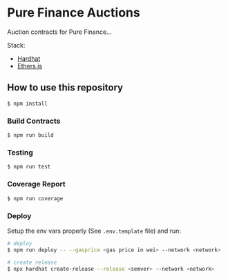 # Pure Finance Auctions
Auction contracts for Pure Finance...

Stack:
- [Hardhat](https://hardhat.org/)
- [Ethers.js](https://docs.ethers.io/v6/)

## How to use this repository

```
$ npm install
```

### Build Contracts
```
$ npm run build
```

### Testing
```
$ npm run test
```

### Coverage Report
```
$ npm run coverage
```

### Deploy
Setup the env vars properly (See `.env.template` file) and run:

```sh
# deploy
$ npm run deploy -- --gasprice <gas price in wei> --network <network>

# create release
$ npx hardhat create-release --release <semver> --network <network>
```

